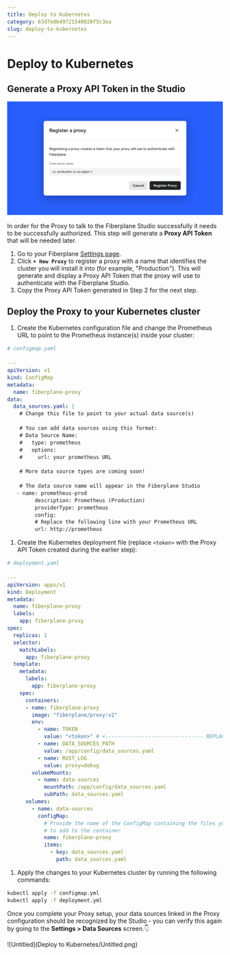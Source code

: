 ```yaml
---
title: Deploy to Kubernetes
category: 63d7e8b49721540020f5c3ea
slug: deploy-to-kubernetes
---
```

# Deploy to Kubernetes

## Generate a Proxy API Token in the Studio

![og-image_Best practices for observability (17).png](og-image_Best_practices_for_observability_(17).png)

In order for the Proxy to talk to the Fiberplane Studio successfully it needs to be successfully authorized. This step will generate a **Proxy API Token** that will be needed later.

1. Go to your Fiberplane [Settings page](https://fiberplane.com/settings).
2. Click **`+ New Proxy`** to register a proxy with a name that identifies the cluster you will install it into (for example, "Production"). This will generate and display a Proxy API Token that the proxy will use to authenticate with the Fiberplane Studio.
3. Copy the Proxy API Token generated in Step 2 for the next step.

## Deploy the Proxy to your Kubernetes cluster

1. Create the Kubernetes configuration file and change the Prometheus URL to point to the Prometheus instance(s) inside your cluster:

```yaml
# configmap.yaml

---
apiVersion: v1
kind: ConfigMap
metadata:
  name: fiberplane-proxy
data:
  data_sources.yaml: |
    # Change this file to point to your actual data source(s)

    # You can add data sources using this format:
    # Data Source Name:
    #   type: prometheus
    #   options:
    #     url: your prometheus URL

    # More data source types are coming soon!

    # The data source name will appear in the Fiberplane Studio
   - name: prometheus-prod
		 description: Prometheus (Production)
		 providerType: prometheus
		 config:
	     # Replace the following line with your Prometheus URL
	     url: http://prometheus
```

1. Create the Kubernetes deployment file (replace `<token>` with the Proxy API Token created during the earlier step):

```yaml
# deployment.yaml

---
apiVersion: apps/v1
kind: Deployment
metadata:
  name: fiberplane-proxy
  labels:
    app: fiberplane-proxy
spec:
  replicas: 1
  selector:
    matchLabels:
      app: fiberplane-proxy
  template:
    metadata:
      labels:
        app: fiberplane-proxy
    spec:
      containers:
      - name: fiberplane-proxy
        image: "fiberplane/proxy:v2"
        env:
          - name: TOKEN
            value: "<token>" # <-------------------------------- REPLACE ME
          - name: DATA_SOURCES_PATH
            value: /app/config/data_sources.yaml
          - name: RUST_LOG
            value: proxy=debug
        volumeMounts:
          - name: data-sources
            mountPath: /app/config/data_sources.yaml
            subPath: data_sources.yaml
      volumes:
        - name: data-sources
          configMap:
            # Provide the name of the ConfigMap containing the files you want
            # to add to the container
            name: fiberplane-proxy
            items:
              - key: data_sources.yaml
                path: data_sources.yaml
```

1. Apply the changes to your Kubernetes cluster by running the following commands:

```bash
kubectl apply -f configmap.yml
kubectl apply -f deployment.yml
```

Once you complete your Proxy setup, your data sources linked in the Proxy configuration should be recognized by the Studio - you can verify this again by going to the **Settings > Data Sources** screen.👇

![Untitled](Deploy to Kubernetes/Untitled.png)

